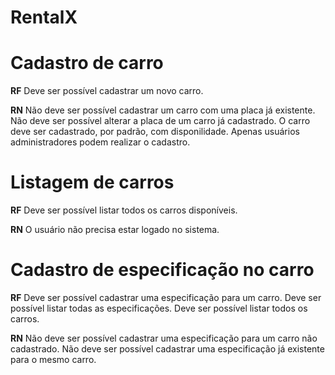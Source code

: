 # RentalX

# Cadastro de carro

**RF**
Deve ser possível cadastrar um novo carro.

**RN**
Não deve ser possível cadastrar um carro com uma placa já existente.
Não deve ser possível alterar a placa de um carro já cadastrado.
O carro deve ser cadastrado, por padrão, com disponilidade.
Apenas usuários administradores podem realizar o cadastro.

# Listagem de carros

**RF**
Deve ser possível listar todos os carros disponíveis.

**RN**
O usuário não precisa estar logado no sistema.

# Cadastro de especificação no carro

**RF**
Deve ser possível cadastrar uma especificação para um carro.
Deve ser possível listar todas as especificações.
Deve ser possível listar todos os carros.

**RN**
Não deve ser possível cadastrar uma especificação para um carro não cadastrado.
Não deve ser possível cadastrar uma especificação já existente para o mesmo carro.
